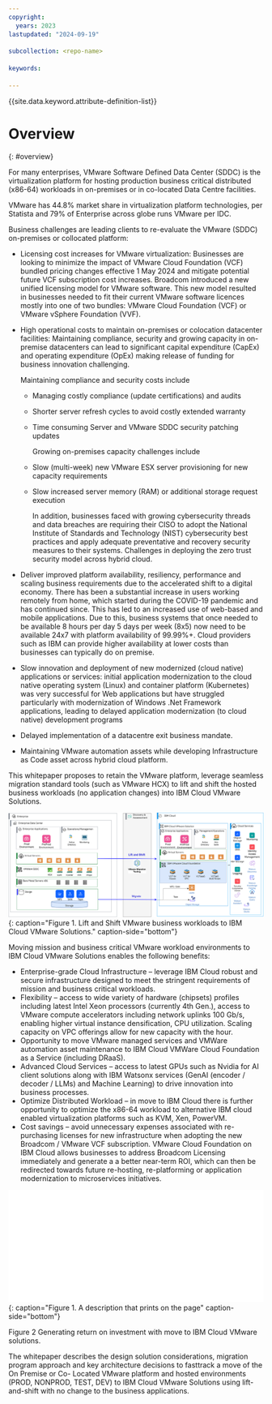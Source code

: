 ```yaml
---
copyright:
  years: 2023
lastupdated: "2024-09-19"

subcollection: <repo-name>

keywords:

---
```


{{site.data.keyword.attribute-definition-list}}

# Overview

{: \#overview}

For many enterprises, VMware Software Defined Data Center (SDDC) is the virtualization platform for hosting production business critical distributed (x86-64) workloads in on-premises or in co-located Data Centre facilities.

VMware has 44.8% market share in virtualization platform technologies, per Statista and 79% of Enterprise across globe runs VMware per IDC.

Business challenges are leading clients to re-evaluate the VMware (SDDC) on-premises or collocated platform:

-   Licensing cost increases for VMware virtualization: Businesses are looking to minimize the impact of VMware Cloud Foundation (VCF) bundled pricing changes effective 1 May 2024 and mitigate potential future VCF subscription cost increases. Broadcom introduced a new unified licensing model for VMware software. This new model resulted in businesses needed to fit their current VMware software licences mostly into one of two bundles: VMware Cloud Foundation (VCF) or VMware vSphere Foundation (VVF).
-   High operational costs to maintain on-premises or colocation datacenter facilities: Maintaining compliance, security and growing capacity in on-premise datacenters can lead to significant capital expenditure (CapEx) and operating expenditure (OpEx) making release of funding for business innovation challenging.

    Maintaining compliance and security costs include

    -   Managing costly compliance (update certifications) and audits
    -   Shorter server refresh cycles to avoid costly extended warranty
    -   Time consuming Server and VMware SDDC security patching updates

        Growing on-premises capacity challenges include

    -   Slow (multi-week) new VMware ESX server provisioning for new capacity requirements
    -   Slow increased server memory (RAM) or additional storage request execution

        In addition, businesses faced with growing cybersecurity threads and data breaches are requiring their CISO to adopt the National Institute of Standards and Technology (NIST) cybersecurity best practices and apply adequate preventative and recovery security measures to their systems. Challenges in deploying the zero trust security model across hybrid cloud.

-   Deliver improved platform availability, resiliency, performance and scaling business requirements due to the accelerated shift to a digital economy. There has been a substantial increase in users working remotely from home, which started during the COVID-19 pandemic and has continued since. This has led to an increased use of web-based and mobile applications. Due to this, business systems that once needed to be available 8 hours per day 5 days per week (8x5) now need to be available 24x7 with platform availability of 99.99%+. Cloud providers such as IBM can provide higher availability at lower costs than businesses can typically do on premise.
-   Slow innovation and deployment of new modernized (cloud native) applications or services: initial application modernization to the cloud native operating system (Linux) and container platform (Kubernetes) was very successful for Web applications but have struggled particularly with modernization of Windows .Net Framework applications, leading to delayed application modernization (to cloud native) development programs
-   Delayed implementation of a datacentre exit business mandate.
-   Maintaining VMware automation assets while developing Infrastructure as Code asset across hybrid cloud platform.

This whitepaper proposes to retain the VMware platform, leverage seamless migration standard tools (such as VMware HCX) to lift and shift the hosted business workloads (no application changes) into IBM Cloud VMware Solutions.

![Pattern overview.](Overview.svg){: caption="Figure 1. Lift and Shift VMware business workloads to IBM Cloud VMware Solutions." caption-side="bottom"}

Moving mission and business critical VMware workload environments to IBM Cloud VMware Solutions enables the following benefits:

-   Enterprise-grade Cloud Infrastructure – leverage IBM Cloud robust and secure infrastructure designed to meet the stringent requirements of mission and business critical workloads.
-   Flexibility – access to wide variety of hardware (chipsets) profiles including latest Intel Xeon processors (currently 4th Gen.), access to VMware compute accelerators including network uplinks 100 Gb/s, enabling higher virtual instance densification, CPU utilization. Scaling capacity on VPC offerings allow for new capacity with the hour.
-   Opportunity to move VMware managed services and VMWare automation asset maintenance to IBM Cloud VMWare Cloud Foundation as a Service (including DRaaS).
-   Advanced Cloud Services – access to latest GPUs such as Nvidia for AI client solutions along with IBM Watsonx services (GenAI (encoder / decoder / LLMs) and Machine Learning) to drive innovation into business processes.
-   Optimize Distributed Workload – in move to IBM Cloud there is further opportunity to optimize the x86-64 workload to alternative IBM cloud enabled virtualization platforms such as KVM, Xen, PowerVM.
-   Cost savings – avoid unnecessary expenses associated with re-purchasing licenses for new infrastructure when adopting the new Broadcom / VMware VCF subscription. VMware Cloud Foundation on IBM Cloud allows businesses to address Broadcom Licensing immediately and generate a a better near-term ROI, which can then be redirected towards future re-hosting, re-platforming or application modernization to microservices initiatives.

![Pattern overview.](ibmcloudvcfroi.svg){: caption="Figure 1. A description that prints on the page" caption-side="bottom"}

Figure 2 Generating return on investment with move to IBM Cloud VMware solutions.

The whitepaper describes the design solution considerations, migration program approach and key architecture decisions to fasttrack a move of the On Premise or Co- Located VMware platform and hosted environments (PROD, NONPROD, TEST, DEV) to IBM Cloud VMware Solutions using lift-and-shift with no change to the business applications.
